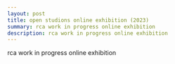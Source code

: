 ```yaml
---
layout: post
title: open studions online exhibition (2023)
summary: rca work in progress online exhibition
description: rca work in progress online exhibition
---
```


rca work in progress online exhibition
